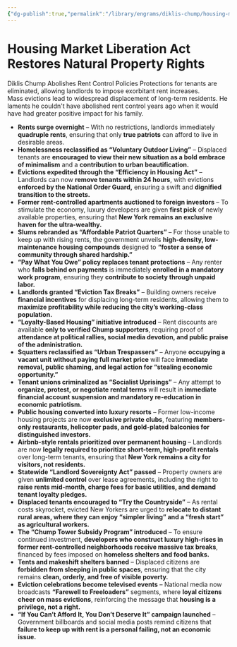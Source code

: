 ```yaml
---
{"dg-publish":true,"permalink":"/library/engrams/diklis-chump/housing-market-liberation-act-restores-natural-property-rights/","tags":["DC/Monopoly","DC/AS1"]}
---
```


# Housing Market Liberation Act Restores Natural Property Rights
Diklis Chump Abolishes Rent Control Policies
Protections for tenants are eliminated, allowing landlords to impose exorbitant rent increases.  	
Mass evictions lead to widespread displacement of long-term residents.
He laments he couldn't have abolished rent control years ago when it would have had greater positive impact for his family.
- **Rents surge overnight** – With no restrictions, landlords immediately **quadruple rents**, ensuring that only **true patriots** can afford to live in desirable areas.
- **Homelessness reclassified as “Voluntary Outdoor Living”** – Displaced tenants are **encouraged to view their new situation as a bold embrace of minimalism** and a **contribution to urban beautification.**
- **Evictions expedited through the “Efficiency in Housing Act”** – Landlords can now **remove tenants within 24 hours**, with evictions **enforced by the National Order Guard,** ensuring a swift and **dignified transition to the streets.**
- **Former rent-controlled apartments auctioned to foreign investors** – To stimulate the economy, luxury developers are given **first pick** of newly available properties, ensuring that **New York remains an exclusive haven for the ultra-wealthy.**
- **Slums rebranded as “Affordable Patriot Quarters”** – For those unable to keep up with rising rents, the government unveils **high-density, low-maintenance housing compounds** designed to **“foster a sense of community through shared hardship.”**
- **“Pay What You Owe” policy replaces tenant protections** – Any renter who **falls behind on payments** is immediately **enrolled in a mandatory work program**, ensuring they **contribute to society through unpaid labor.**
- **Landlords granted “Eviction Tax Breaks”** – Building owners receive **financial incentives** for displacing long-term residents, allowing them to **maximize profitability while reducing the city’s working-class population.**
- **“Loyalty-Based Housing” initiative introduced** – Rent discounts are available **only to verified Chump supporters**, requiring proof of **attendance at political rallies, social media devotion, and public praise of the administration.**
- **Squatters reclassified as “Urban Trespassers”** – Anyone **occupying a vacant unit without paying full market price** will face **immediate removal, public shaming, and legal action for “stealing economic opportunity.”**
- **Tenant unions criminalized as “Socialist Uprisings”** – Any attempt to **organize, protest, or negotiate rental terms** will result in **immediate financial account suspension and mandatory re-education in economic patriotism.**
- **Public housing converted into luxury resorts** – Former low-income housing projects are now **exclusive private clubs**, featuring **members-only restaurants, helicopter pads, and gold-plated balconies for distinguished investors.**
- **Airbnb-style rentals prioritized over permanent housing** – Landlords are now **legally required to prioritize short-term, high-profit rentals** over long-term tenants, ensuring that **New York remains a city for visitors, not residents.**
- **Statewide “Landlord Sovereignty Act” passed** – Property owners are given **unlimited control** over lease agreements, including the right to **raise rents mid-month, charge fees for basic utilities, and demand tenant loyalty pledges.**
- **Displaced tenants encouraged to “Try the Countryside”** – As rental costs skyrocket, evicted New Yorkers are urged to **relocate to distant rural areas, where they can enjoy “simpler living” and a “fresh start” as agricultural workers.**
- **The “Chump Tower Subsidy Program” introduced** – To ensure continued investment, **developers who construct luxury high-rises in former rent-controlled neighborhoods receive massive tax breaks**, financed by fees imposed on **homeless shelters and food banks.**
- **Tents and makeshift shelters banned** – Displaced citizens are **forbidden from sleeping in public spaces**, ensuring that the city remains **clean, orderly, and free of visible poverty.**
- **Eviction celebrations become televised events** – National media now broadcasts **“Farewell to Freeloaders”** segments, where **loyal citizens cheer on mass evictions**, reinforcing the message that **housing is a privilege, not a right.**
- **“If You Can’t Afford It, You Don’t Deserve It” campaign launched** – Government billboards and social media posts remind citizens that **failure to keep up with rent is a personal failing, not an economic issue.**
